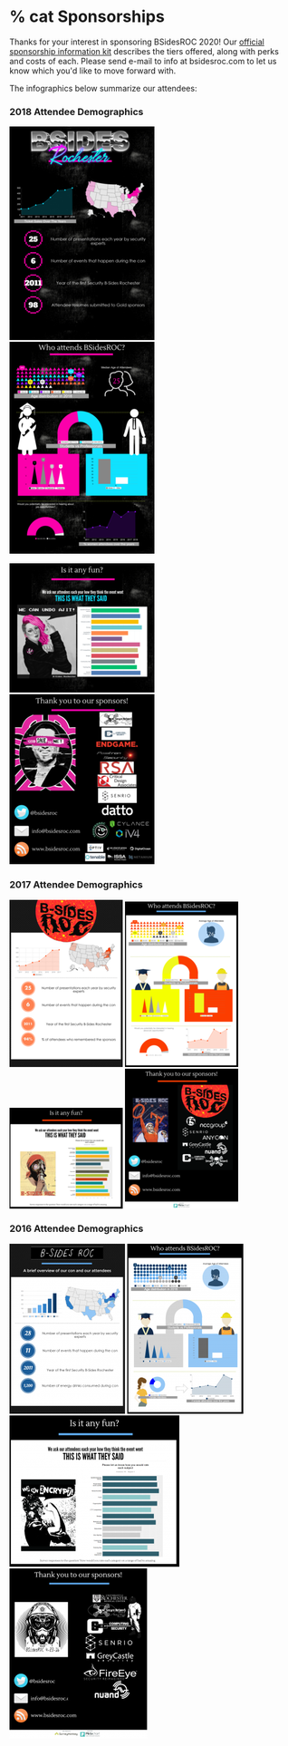 # % cat Sponsorships

Thanks for your interest in sponsoring BSidesROC 2020!  Our [official sponsorship information kit](/assets/doc/BSides_Rochester_Sponsor_Info_2020.pdf) describes the tiers offered, along with perks and costs of each.  Please send e-mail to info at bsidesroc.com to let us know which you'd like to move forward with.

The infographics below summarize our attendees:

### 2018 Attendee Demographics
[![](/assets/img/2018_block_0_thumb.png)](/assets/img/2018_block_0.png)
[![](/assets/img/2018_block_1_thumb.png)](/assets/img/2018_block_1.png)

[![](/assets/img/2018_block_2_thumb.png)](/assets/img/2018_block_2.png)
[![](/assets/img/2018_block_3_thumb.png)](/assets/img/2018_block_3.png)


### 2017 Attendee Demographics

[![](/assets/img/2017_block_0_thumb.png)](/assets/img/2017_block_1_sm.png)
[![](/assets/img/2017_block_1_thumb.png)](/assets/img/2017_block_2_sm.png)
[![](/assets/img/2017_block_2_thumb.png)](/assets/img/2017_block_3_sm.png)
[![](/assets/img/2017_block_3_thumb.png)](/assets/img/2017_block_4_sm.png)

### 2016 Attendee Demographics

[![](/assets/img/bsidesroc-2016-thanks_block_1-thumb.png)](/assets/img/bsidesroc-2016-thanks_block_1.png)
[![](/assets/img/bsidesroc-2016-thanks_block_2-thumb.png)](/assets/img/bsidesroc-2016-thanks_block_2.png)
[![](/assets/img/bsidesroc-2016-thanks_block_3-thumb.png)](/assets/img/bsidesroc-2016-thanks_block_3.png)
[![](/assets/img/bsidesroc-2016-thanks_block_4-thumb.png)](/assets/img/bsidesroc-2016-thanks_block_4.png)

